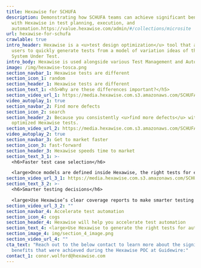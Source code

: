 ```yaml
---
title: Hexawise for SCHUFA
description: Demonstrating how SCHUFA teams can achieve significant benefits
  with Hexawise in test planning, execution, and
  automation.https://value.hexawise.com/admin/#/collections/microsite
url: hexawise-for-schufa
crawlable: true
intro_header: Hexawise is a <u>test design optimization</u> tool that allows
  users to quickly generate tests from a model of variation ideas of their
  System Under Test.
intro_body: Hexawise is used alongside various Test Management and Automation tools.
image: /img/hexawise-tosca.png
section_navbar_1: Hexawise tests are different
section_icon_1: random
section_header_1: Hexawise tests are different
section_text_1: <h5>Why are these differences important?</h5>
section_video_url_1: https://media.hexawise.com.s3.amazonaws.com/SCHUFA/SCHUFA%201-%20generate%20tests.mov
video_autoplay_1: true
section_navbar_2: Find more defects
section_icon_2: search
section_header_2: Because you consistently <u>find more defects</u> with your
  optimized Hexawise tests.
section_video_url_2: https://media.hexawise.com.s3.amazonaws.com/SCHUFA/SCHUFA%202%20-%20understanding%20coverage.mov
video_autoplay_2: true
section_navbar_3: Get to market faster
section_icon_3: fast-forward
section_header_3: Hexawise speeds time to market
section_text_3_1: >-
  <h6>Faster test case selection</h6>

  <large>Once models are defined inside Hexawise, the right tests for execution are quickly selected.</large>
section_video_url_3_1: https://media.hexawise.com.s3.amazonaws.com/SCHUFA/SCHUFA%203%20-%20automate.mov
section_text_3_2: >-
  <h6>Smarter testing decisions</h6>

  <large>Use Hexawise’s clear coverage reports to make smarter testing decisions about test case counts and coverage.</large>
section_video_url_3_2: ""
section_navbar_4: Accelerate test automation
section_icon_4: cogs
section_header_4: Hexawise will help you accelerate test automation
section_text_4: <large>Use Hexawise to generate the right tests for automation.</large>
section_image_4: img/section_4_image.png
section_video_url_4: ""
cta_text: "Reach out to the below contact to learn more about the significant
  benefits that were achieved during the Hexawise POC at Guidewire:"
contact_1: conor.wolford@hexawise.com
---
```

